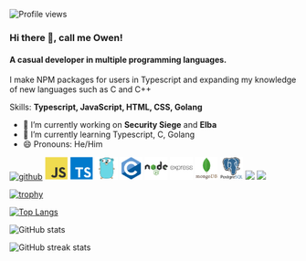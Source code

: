 ![Profile views](https://komarev.com/ghpvc/?username=owenpotent&color=blue)  

### Hi there 👋, call me Owen!
#### A casual developer in multiple programming languages.
I make NPM packages for users in Typescript and expanding my knowledge of new languages such as C and C++  

Skills: **Typescript, JavaScript, HTML, CSS, Golang**

- 🔭 I’m currently working on **Security Siege** and **Elba** 
- 🌱 I’m currently learning Typescript, C, Golang 
- 😄 Pronouns: He/Him 


[<img src='https://cdn.jsdelivr.net/npm/simple-icons@3.0.1/icons/github.svg' alt='github' height='40'>](https://github.com/OwenPotent) <img src='https://raw.githubusercontent.com/devicons/devicon/master/icons/javascript/javascript-original.svg' height='40'>  <img src='https://raw.githubusercontent.com/devicons/devicon/master/icons/typescript/typescript-original.svg' height='40'>  <img src='https://raw.githubusercontent.com/devicons/devicon/master/icons/go/go-original.svg' height='40'>  <img src='https://raw.githubusercontent.com/devicons/devicon/master/icons/c/c-original.svg' height='40'>  <img src='https://raw.githubusercontent.com/devicons/devicon/master/icons/nodejs/nodejs-original-wordmark.svg' height='40'>  <img src='https://raw.githubusercontent.com/devicons/devicon/master/icons/express/express-original-wordmark.svg' height='40'>  <img src='https://raw.githubusercontent.com/devicons/devicon/master/icons/mongodb/mongodb-original-wordmark.svg' height='40'>  <img src='https://raw.githubusercontent.com/devicons/devicon/master/icons/postgresql/postgresql-original-wordmark.svg' height='40'>  <img src='https://www.vectorlogo.zone/logos/figma/figma-icon.svg' height='40'>  <img src='https://www.vectorlogo.zone/logos/git-scm/git-scm-icon.svg' height='40'>  

[![trophy](https://github-profile-trophy.vercel.app/?username=OwenPotent)](https://github.com/ryo-ma/github-profile-trophy)

[![Top Langs](https://github-readme-stats.vercel.app/api/top-langs/?username=OwenPotent&theme=tokyonight)](https://github.com/anuraghazra/github-readme-stats)

![GitHub stats](https://github-readme-stats.vercel.app/api?username=OwenPotent&show_icons=true&count_private=true&theme=tokyonight)  

![GitHub streak stats](https://github-readme-streak-stats.herokuapp.com/?user=OwenPotent&theme=tokyonight)  
